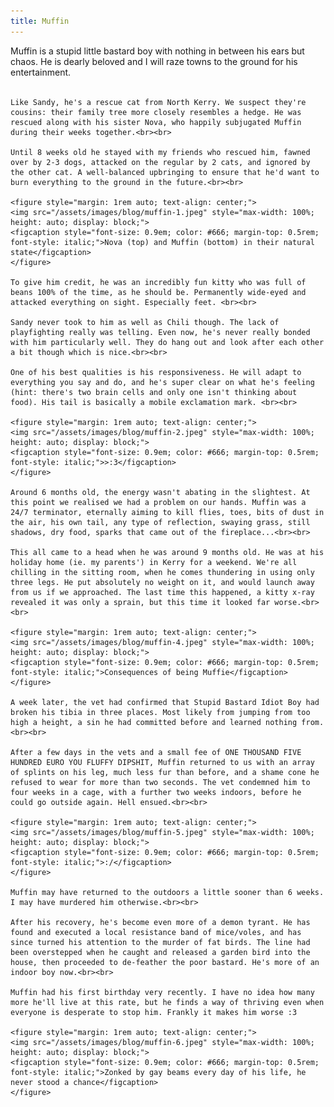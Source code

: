 ```yaml
---
title: Muffin
---
```


<div>
  <p>
    Muffin is a stupid little bastard boy with nothing in between his ears but chaos. He is dearly beloved and I will raze towns to the ground for his entertainment.<br><br>

    Like Sandy, he's a rescue cat from North Kerry. We suspect they're cousins: their family tree more closely resembles a hedge. He was rescued along with his sister Nova, who happily subjugated Muffin during their weeks together.<br><br>

    Until 8 weeks old he stayed with my friends who rescued him, fawned over by 2-3 dogs, attacked on the regular by 2 cats, and ignored by the other cat. A well-balanced upbringing to ensure that he'd want to burn everything to the ground in the future.<br><br>

    <figure style="margin: 1rem auto; text-align: center;">
    <img src="/assets/images/blog/muffin-1.jpeg" style="max-width: 100%; height: auto; display: block;">
    <figcaption style="font-size: 0.9em; color: #666; margin-top: 0.5rem; font-style: italic;">Nova (top) and Muffin (bottom) in their natural state</figcaption>
    </figure>

    To give him credit, he was an incredibly fun kitty who was full of beans 100% of the time, as he should be. Permanently wide-eyed and attacked everything on sight. Especially feet. <br><br>
    
    Sandy never took to him as well as Chili though. The lack of playfighting really was telling. Even now, he's never really bonded with him particularly well. They do hang out and look after each other a bit though which is nice.<br><br>

    One of his best qualities is his responsiveness. He will adapt to everything you say and do, and he's super clear on what he's feeling (hint: there's two brain cells and only one isn't thinking about food). His tail is basically a mobile exclamation mark. <br><br>

    <figure style="margin: 1rem auto; text-align: center;">
    <img src="/assets/images/blog/muffin-2.jpeg" style="max-width: 100%; height: auto; display: block;">
    <figcaption style="font-size: 0.9em; color: #666; margin-top: 0.5rem; font-style: italic;">>:3</figcaption>
    </figure>

    Around 6 months old, the energy wasn't abating in the slightest. At this point we realised we had a problem on our hands. Muffin was a 24/7 terminator, eternally aiming to kill flies, toes, bits of dust in the air, his own tail, any type of reflection, swaying grass, still shadows, dry food, sparks that came out of the fireplace...<br><br>

    This all came to a head when he was around 9 months old. He was at his holiday home (ie. my parents') in Kerry for a weekend. We're all chilling in the sitting room, when he comes thundering in using only three legs. He put absolutely no weight on it, and would launch away from us if we approached. The last time this happened, a kitty x-ray revealed it was only a sprain, but this time it looked far worse.<br><br>

    <figure style="margin: 1rem auto; text-align: center;">
    <img src="/assets/images/blog/muffin-4.jpeg" style="max-width: 100%; height: auto; display: block;">
    <figcaption style="font-size: 0.9em; color: #666; margin-top: 0.5rem; font-style: italic;">Consequences of being Muffie</figcaption>
    </figure>

    A week later, the vet had confirmed that Stupid Bastard Idiot Boy had broken his tibia in three places. Most likely from jumping from too high a height, a sin he had committed before and learned nothing from.<br><br>

    After a few days in the vets and a small fee of ONE THOUSAND FIVE HUNDRED EURO YOU FLUFFY DIPSHIT, Muffin returned to us with an array of splints on his leg, much less fur than before, and a shame cone he refused to wear for more than two seconds. The vet condemned him to four weeks in a cage, with a further two weeks indoors, before he could go outside again. Hell ensued.<br><br>

    <figure style="margin: 1rem auto; text-align: center;">
    <img src="/assets/images/blog/muffin-5.jpeg" style="max-width: 100%; height: auto; display: block;">
    <figcaption style="font-size: 0.9em; color: #666; margin-top: 0.5rem; font-style: italic;">:/</figcaption>
    </figure>

    Muffin may have returned to the outdoors a little sooner than 6 weeks. I may have murdered him otherwise.<br><br>

    After his recovery, he's become even more of a demon tyrant. He has found and executed a local resistance band of mice/voles, and has since turned his attention to the murder of fat birds. The line had been overstepped when he caught and released a garden bird into the house, then proceeded to de-feather the poor bastard. He's more of an indoor boy now.<br><br>

    Muffin had his first birthday very recently. I have no idea how many more he'll live at this rate, but he finds a way of thriving even when everyone is desperate to stop him. Frankly it makes him worse :3

    <figure style="margin: 1rem auto; text-align: center;">
    <img src="/assets/images/blog/muffin-6.jpeg" style="max-width: 100%; height: auto; display: block;">
    <figcaption style="font-size: 0.9em; color: #666; margin-top: 0.5rem; font-style: italic;">Zonked by gay beams every day of his life, he never stood a chance</figcaption>
    </figure>
  </p>
<script defer src="https://comments.oakreef.ie/comentario.js"></script>
<comentario-comments></comentario-comments>
</div>